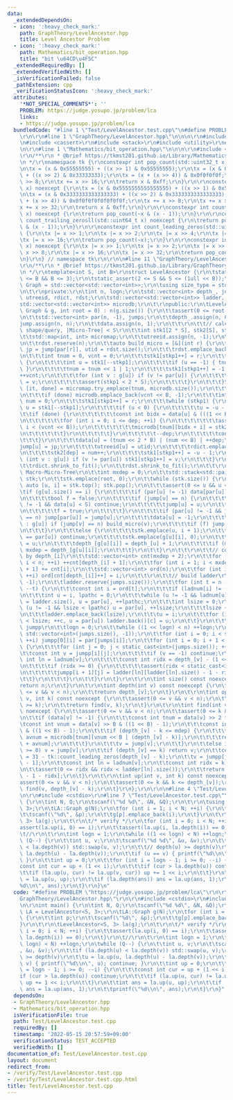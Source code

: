 ```yaml
---
data:
  _extendedDependsOn:
  - icon: ':heavy_check_mark:'
    path: GraphTheory/LevelAncestor.hpp
    title: Level Ancestor Problem
  - icon: ':heavy_check_mark:'
    path: Mathematics/bit_operation.hpp
    title: "bit \u64CD\u4F5C"
  _extendedRequiredBy: []
  _extendedVerifiedWith: []
  _isVerificationFailed: false
  _pathExtension: cpp
  _verificationStatusIcon: ':heavy_check_mark:'
  attributes:
    '*NOT_SPECIAL_COMMENTS*': ''
    PROBLEM: https://judge.yosupo.jp/problem/lca
    links:
    - https://judge.yosupo.jp/problem/lca
  bundledCode: "#line 1 \"Test/LevelAncestor.test.cpp\"\n#define PROBLEM \"https://judge.yosupo.jp/problem/lca\"\
    \r\n\r\n#line 1 \"GraphTheory/LevelAncestor.hpp\"\n\n\n\r\n#include <vector>\r\
    \n#include <cassert>\r\n#include <stack>\r\n#include <utility>\r\n#include <map>\r\
    \n\r\n#line 1 \"Mathematics/bit_operation.hpp\"\n\n\n\r\n#include <cstdint>\r\n\
    \r\n/**\r\n * @brief https://tkmst201.github.io/Library/Mathematics/bit_operation.hpp\r\
    \n */\r\nnamespace tk {\r\nconstexpr int pop_count(std::uint32_t x) noexcept {\r\
    \n\tx = (x & 0x55555555) + ((x >> 1) & 0x55555555);\r\n\tx = (x & 0x33333333)\
    \ + ((x >> 2) & 0x33333333);\r\n\tx = (x + (x >> 4)) & 0x0f0f0f0f;\r\n\tx += x\
    \ >> 8;\r\n\tx += x >> 16;\r\n\treturn x & 0xff;\r\n}\r\n\r\nconstexpr int pop_countll(std::uint64_t\
    \ x) noexcept {\r\n\tx = (x & 0x5555555555555555) + ((x >> 1) & 0x5555555555555555);\r\
    \n\tx = (x & 0x3333333333333333) + ((x >> 2) & 0x3333333333333333);\r\n\tx = (x\
    \ + (x >> 4)) & 0x0f0f0f0f0f0f0f0f;\r\n\tx += x >> 8;\r\n\tx += x >> 16;\r\n\t\
    x += x >> 32;\r\n\treturn x & 0xff;\r\n}\r\n\r\nconstexpr int count_trailing_zeros(std::uint32_t\
    \ x) noexcept {\r\n\treturn pop_count(~x & (x - 1));\r\n}\r\n\r\nconstexpr int\
    \ count_trailing_zerosll(std::uint64_t x) noexcept {\r\n\treturn pop_countll(~x\
    \ & (x - 1));\r\n}\r\n\r\nconstexpr int count_leading_zeros(std::uint32_t x) noexcept\
    \ {\r\n\tx |= x >> 1;\r\n\tx |= x >> 2;\r\n\tx |= x >> 4;\r\n\tx |= x >> 8;\r\n\
    \tx |= x >> 16;\r\n\treturn pop_count(~x);\r\n}\r\n\r\nconstexpr int count_leading_zerosll(std::uint64_t\
    \ x) noexcept {\r\n\tx |= x >> 1;\r\n\tx |= x >> 2;\r\n\tx |= x >> 4;\r\n\tx |=\
    \ x >> 8;\r\n\tx |= x >> 16;\r\n\tx |= x >> 32;\r\n\treturn pop_countll(~x);\r\
    \n}\r\n} // namespace tk\r\n\r\n\n#line 11 \"GraphTheory/LevelAncestor.hpp\"\n\
    \r\n/**\r\n * @brief https://tkmst201.github.io/Library/GraphTheory/LevelAncestor.hpp\r\
    \n */\r\ntemplate<int S, int B>\r\nstruct LevelAncestor {\r\n\tstatic_assert(1\
    \ <= B && B <= 3);\r\n\tstatic_assert(2 <= S && S <= (1ull << B));\r\n\tusing\
    \ Graph = std::vector<std::vector<int>>;\r\n\tusing size_type = std::size_t;\r\
    \n\t\r\nprivate:\r\n\tint n, logn;\r\n\tstd::vector<int> depth_, jump, data, ladnum,\
    \ utreeid, rdict, rdst;\r\n\tstd::vector<std::vector<int>> ladder, jumpp;\r\n\t\
    std::vector<std::vector<int>> microdb;\r\n\t\r\npublic:\r\n\tLevelAncestor(const\
    \ Graph & g, int root = 0) : n(g.size()) {\r\n\t\tassert(0 <= root && root < n);\r\
    \n\t\tstd::vector<int> par(n, -1), jumps;\r\n\t\tdepth_.assign(n, 0);\r\n\t\t\
    jump.assign(n, n);\r\n\t\tdata.assign(n, 1);\r\n\t\t\r\n\t\t// calculate Micro-Tree\
    \ shape/query, |Micro-Tree| < S\r\n\t\tint stk1[2 * S], stk2[S], stkp1 = 0;\r\n\
    \t\tstd::map<int, int> micromap;\r\n\t\tutreeid.assign(n, -1);\r\n\t\trdict.reserve(n);\r\
    \n\t\trdst.reserve(n);\r\n\t\tauto build_micro = [&](int r) {\r\n\t\t\tconst int\
    \ jp = jump[par[r]], utid = rdst.size();\r\n\t\t\trdst.emplace_back(rdict.size());\r\
    \n\t\t\tint tnum = 0, vcnt = 0;\r\n\t\t\tstk1[stkp1++] = r;\r\n\t\t\twhile (stkp1)\
    \ {\r\n\t\t\t\tint u = stk1[--stkp1];\r\n\t\t\t\tif (u == -1) { tnum <<= 1; continue;\
    \ }\r\n\t\t\t\ttnum = tnum << 1 | 1;\r\n\t\t\t\tstk1[stkp1++] = -1;\r\n\t\t\t\t\
    ++vcnt;\r\n\t\t\t\tfor (int v : g[u]) if (v != par[u]) {\r\n\t\t\t\t\tstk1[stkp1++]\
    \ = v;\r\n\t\t\t\t\tassert(stkp1 < 2 * S);\r\n\t\t\t\t}\r\n\t\t\t}\r\n\t\t\tauto\
    \ [it, done] = micromap.try_emplace(tnum, microdb.size());\r\n\t\t\ttnum = it->second;\r\
    \n\t\t\tif (done) microdb.emplace_back(vcnt << B, -1);\r\n\t\t\tint dep = -1,\
    \ num = 0;\r\n\t\t\tstk1[stkp1++] = r;\r\n\t\t\twhile (stkp1) {\r\n\t\t\t\tint\
    \ u = stk1[--stkp1];\r\n\t\t\t\tif (u < 0) {\r\n\t\t\t\t\tu = -u - 1;\r\n\t\t\t\
    \t\tif (done) {\r\n\t\t\t\t\t\tconst int bidx = data[u] & (((1 << B) - 1) << B);\r\
    \n\t\t\t\t\t\tfor (int i = 0; i <= dep; ++i) {\r\n\t\t\t\t\t\t\tassert(bidx +\
    \ i < (vcnt << B));\r\n\t\t\t\t\t\t\tmicrodb[tnum][bidx + i] = stk2[dep - i];\r\
    \n\t\t\t\t\t\t}\r\n\t\t\t\t\t}\r\n\t\t\t\t\t--dep;\r\n\t\t\t\t\tcontinue;\r\n\t\
    \t\t\t}\r\n\t\t\t\tdata[u] = (tnum << 2 * B) | (num << B) | ++dep;\r\n\t\t\t\t\
    jump[u] = jp;\r\n\t\t\t\tutreeid[u] = utid;\r\n\t\t\t\trdict.emplace_back(u);\r\
    \n\t\t\t\tstk2[dep] = num++;\r\n\t\t\t\tstk1[stkp1++] = -u - 1;\r\n\t\t\t\tfor\
    \ (int v : g[u]) if (v != par[u]) stk1[stkp1++] = v;\r\n\t\t\t}\r\n\t\t}; \r\n\
    \t\trdict.shrink_to_fit();\r\n\t\trdst.shrink_to_fit();\r\n\t\t\r\n\t\t// build\
    \ Macro-Micro-Tree\r\n\t\tint mxdep = 0;\r\n\t\tstd::stack<std::pair<int, int>>\
    \ stk;\r\n\t\tstk.emplace(root, 0);\r\n\t\twhile (stk.size()) {\r\n\t\t\tconst\
    \ auto [u, i] = stk.top(); stk.pop();\r\n\t\t\tassert(0 <= u && u < n);\r\n\t\t\
    \tif (g[u].size() == i) {\r\n\t\t\t\tif (par[u] != -1) data[par[u]] += data[u];\r\
    \n\t\t\t\tbool f = false;\r\n\t\t\t\tif (jump[u] == n) {\r\n\t\t\t\t\tif (par[u]\
    \ != -1 && data[u] < S) continue;\r\n\t\t\t\t\tjump[u] = u;\r\n\t\t\t\t\tjumps.emplace_back(u);\r\
    \n\t\t\t\t\tf = true;\r\n\t\t\t\t}\r\n\t\t\t\tif (par[u] != -1 && jump[par[u]]\
    \ == n) jump[par[u]] = jump[u];\r\n\t\t\t\tdata[u] = -1;\r\n\t\t\t\tfor (int v\
    \ : g[u]) if (jump[v] == n) build_micro(v);\r\n\t\t\t\tif (f) jump[u] = -static_cast<int>(jumps.size());\r\
    \n\t\t\t}\r\n\t\t\telse {\r\n\t\t\t\tstk.emplace(u, i + 1);\r\n\t\t\t\tif (g[u][i]\
    \ == par[u]) continue;\r\n\t\t\t\tstk.emplace(g[u][i], 0);\r\n\t\t\t\tpar[g[u][i]]\
    \ = u;\r\n\t\t\t\tdepth_[g[u][i]] = depth_[u] + 1;\r\n\t\t\t\tif (mxdep < depth_[g[u][i]])\
    \ mxdep = depth_[g[u][i]];\r\n\t\t\t}\r\n\t\t}\r\n\t\t\r\n\t\t// counting_sort(ord[i])\
    \ by depth_[i]\r\n\t\tstd::vector<int> cnt(mxdep + 2);\r\n\t\tfor (int i = 0;\
    \ i < n; ++i) ++cnt[depth_[i] + 1];\r\n\t\tfor (int i = 1; i < mxdep; ++i) cnt[i\
    \ + 1] += cnt[i];\r\n\t\tstd::vector<int> ord(n);\r\n\t\tfor (int i = 0; i < n;\
    \ ++i) ord[cnt[depth_[i]]++] = i;\r\n\t\t\r\n\t\t// build ladder\r\n\t\tladnum.assign(n,\
    \ -1);\r\n\t\tladder.reserve(jumps.size());\r\n\t\tfor (int t = n - 1; t >= 0;\
    \ --t) {\r\n\t\t\tconst int i = ord[t];\r\n\t\t\tif (ladnum[i] != -1) continue;\r\
    \n\t\t\tint u = i, lpathc = 0;\r\n\t\t\twhile (u != -1 && ladnum[u] == -1) ladnum[u]\
    \ = ladder.size(), u = par[u], ++lpathc;\r\n\t\t\tint lsize = 0;\r\n\t\t\twhile\
    \ (u != -1 && lsize < lpathc) u = par[u], ++lsize;\r\n\t\t\tlsize += lpathc;\r\
    \n\t\t\tladder.emplace_back(lsize);\r\n\t\t\tu = i;\r\n\t\t\tfor (int c = 0; c\
    \ < lsize; ++c, u = par[u]) ladder.back()[c] = u;\r\n\t\t}\r\n\t\t\r\n\t\t// build\
    \ jumpp\r\n\t\tlogn = 0;\r\n\t\twhile ((1 << logn) < n) ++logn;\r\n\t\tjumpp.assign(logn,\
    \ std::vector<int>(jumps.size(), -1));\r\n\t\tfor (int i = 0; i < static_cast<int>(jumps.size());\
    \ ++i) jumpp[0][i] = par[jumps[i]];\r\n\t\tfor (int i = 0; i + 1 < logn; ++i)\
    \ {\r\n\t\t\tfor (int j = 0; j < static_cast<int>(jumps.size()); ++j) {\r\n\t\t\
    \t\tconst int v = jumpp[i][j];\r\n\t\t\t\tif (v == -1) continue;\r\n\t\t\t\tconst\
    \ int ln = ladnum[v];\r\n\t\t\t\tconst int ridx = depth_[v] - (1 << i) - depth_[ladder[ln].back()];\r\
    \n\t\t\t\tif (ridx >= 0) {\r\n\t\t\t\t\tassert(ridx < static_cast<int>(ladder[ln].size()));\r\
    \n\t\t\t\t\tjumpp[i + 1][j] = ladder[ln][ladder[ln].size() - 1 - ridx];\r\n\t\t\
    \t\t}\r\n\t\t\t}\r\n\t\t}\r\n\t}\r\n\t\r\n\tint size() const noexcept {\r\n\t\t\
    return n;\r\n\t}\r\n\t\r\n\tint depth(int v) const noexcept {\r\n\t\tassert(0\
    \ <= v && v < n);\r\n\t\treturn depth_[v];\r\n\t}\r\n\t\r\n\tint operator ()(int\
    \ v, int k) const noexcept {\r\n\t\tassert(0 <= v && v < n);\r\n\t\tassert(depth_[v]\
    \ >= k);\r\n\t\treturn find(v, k);\r\n\t}\r\n\t\r\n\tint find(int v, int k) const\
    \ noexcept {\r\n\t\tassert(0 <= v && v < n);\r\n\t\tassert(0 <= k && k <= depth_[v]);\r\
    \n\t\tif (data[v] != -1) {\r\n\t\t\tconst int tnum = data[v] >> 2 * B;\r\n\t\t\
    \tconst int vnum = data[v] >> B & ((1 << B) - 1);\r\n\t\t\tconst int mdep = data[v]\
    \ & ((1 << B) - 1);\r\n\t\t\tif (depth_[v] - k <= mdep) {\r\n\t\t\t\tconst int\
    \ avnum = microdb[tnum][vnum << B | (depth_[v] - k)];\r\n\t\t\t\treturn rdict[rdst[utreeid[v]]\
    \ + avnum];\r\n\t\t\t}\r\n\t\t\tv = jump[v];\r\n\t\t}\r\n\t\telse if (jump[v]\
    \ >= 0) v = jump[v];\r\n\t\tif (depth_[v] == k) return v;\r\n\t\tconst int jpi\
    \ = 31 - tk::count_leading_zeros(depth_[v] - k);\r\n\t\tv = jumpp[jpi][-jump[v]\
    \ - 1];\r\n\t\tconst int ln = ladnum[v];\r\n\t\tconst int ridx = k - depth_[ladder[ln].back()];\r\
    \n\t\tassert(0 <= ridx && ridx < ladder[ln].size());\r\n\t\treturn ladder[ln][ladder[ln].size()\
    \ - 1 - ridx];\r\n\t}\r\n\t\r\n\tint up(int v, int k) const noexcept {\r\n\t\t\
    assert(0 <= v && v < n);\r\n\t\tassert(0 <= k && k <= depth_[v]);\r\n\t\treturn\
    \ find(v, depth_[v] - k);\r\n\t}\r\n};\r\n\r\n\n#line 4 \"Test/LevelAncestor.test.cpp\"\
    \n\r\n#include <cstdio>\r\n#line 7 \"Test/LevelAncestor.test.cpp\"\n\r\nint main()\
    \ {\r\n\tint N, Q;\r\n\tscanf(\"%d %d\", &N, &Q);\r\n\t\r\n\tusing LA = LevelAncestor<5,\
    \ 3>;\r\n\tLA::Graph g(N);\r\n\tfor (int i = 1; i < N; ++i) {\r\n\t\tint p;\r\n\
    \t\tscanf(\"%d\", &p);\r\n\t\tg[p].emplace_back(i);\r\n\t}\r\n\t\r\n\tLevelAncestor<5,\
    \ 3> la(g);\r\n\t\r\n\t/* verify */\r\n\tfor (int i = 0; i < N; ++i) {\r\n\t\t\
    assert(la.up(i, 0) == i);\r\n\t\tassert(la.up(i, la.depth(i)) == 0);\r\n\t}\r\n\
    \t//\r\n\t\r\n\tint logn = 1;\r\n\twhile ((1 << logn) < N) ++logn;\r\n\twhile\
    \ (Q--) {\r\n\t\tint u, v;\r\n\t\tscanf(\"%d %d\", &u, &v);\r\n\t\tif (la.depth(u)\
    \ < la.depth(v)) std::swap(u, v);\r\n\t\t// depth(u) >= depth(v)\r\n\t\tu = la.up(u,\
    \ la.depth(u) - la.depth(v));\r\n\t\tif (u == v) { printf(\"%d\\n\", u); continue;\
    \ }\r\n\t\tint up = 0;\r\n\t\tfor (int i = logn - 1; i >= 0; --i) {\r\n\t\t\t\
    const int cur = up + (1 << i);\r\n\t\t\tif (cur > la.depth(u)) continue;\r\n\t\
    \t\tif (la.up(u, cur) != la.up(v, cur)) up += 1 << i;\r\n\t\t}\r\n\t\tint ans\
    \ = la.up(u, up);\r\n\t\tif (la.depth(ans)) ans = la.up(ans, 1);\r\n\t\tprintf(\"\
    %d\\n\", ans);\r\n\t}\r\n}\n"
  code: "#define PROBLEM \"https://judge.yosupo.jp/problem/lca\"\r\n\r\n#include \"\
    GraphTheory/LevelAncestor.hpp\"\r\n\r\n#include <cstdio>\r\n#include <utility>\r\
    \n\r\nint main() {\r\n\tint N, Q;\r\n\tscanf(\"%d %d\", &N, &Q);\r\n\t\r\n\tusing\
    \ LA = LevelAncestor<5, 3>;\r\n\tLA::Graph g(N);\r\n\tfor (int i = 1; i < N; ++i)\
    \ {\r\n\t\tint p;\r\n\t\tscanf(\"%d\", &p);\r\n\t\tg[p].emplace_back(i);\r\n\t\
    }\r\n\t\r\n\tLevelAncestor<5, 3> la(g);\r\n\t\r\n\t/* verify */\r\n\tfor (int\
    \ i = 0; i < N; ++i) {\r\n\t\tassert(la.up(i, 0) == i);\r\n\t\tassert(la.up(i,\
    \ la.depth(i)) == 0);\r\n\t}\r\n\t//\r\n\t\r\n\tint logn = 1;\r\n\twhile ((1 <<\
    \ logn) < N) ++logn;\r\n\twhile (Q--) {\r\n\t\tint u, v;\r\n\t\tscanf(\"%d %d\"\
    , &u, &v);\r\n\t\tif (la.depth(u) < la.depth(v)) std::swap(u, v);\r\n\t\t// depth(u)\
    \ >= depth(v)\r\n\t\tu = la.up(u, la.depth(u) - la.depth(v));\r\n\t\tif (u ==\
    \ v) { printf(\"%d\\n\", u); continue; }\r\n\t\tint up = 0;\r\n\t\tfor (int i\
    \ = logn - 1; i >= 0; --i) {\r\n\t\t\tconst int cur = up + (1 << i);\r\n\t\t\t\
    if (cur > la.depth(u)) continue;\r\n\t\t\tif (la.up(u, cur) != la.up(v, cur))\
    \ up += 1 << i;\r\n\t\t}\r\n\t\tint ans = la.up(u, up);\r\n\t\tif (la.depth(ans))\
    \ ans = la.up(ans, 1);\r\n\t\tprintf(\"%d\\n\", ans);\r\n\t}\r\n}"
  dependsOn:
  - GraphTheory/LevelAncestor.hpp
  - Mathematics/bit_operation.hpp
  isVerificationFile: true
  path: Test/LevelAncestor.test.cpp
  requiredBy: []
  timestamp: '2022-05-15 20:57:59+09:00'
  verificationStatus: TEST_ACCEPTED
  verifiedWith: []
documentation_of: Test/LevelAncestor.test.cpp
layout: document
redirect_from:
- /verify/Test/LevelAncestor.test.cpp
- /verify/Test/LevelAncestor.test.cpp.html
title: Test/LevelAncestor.test.cpp
---
```


